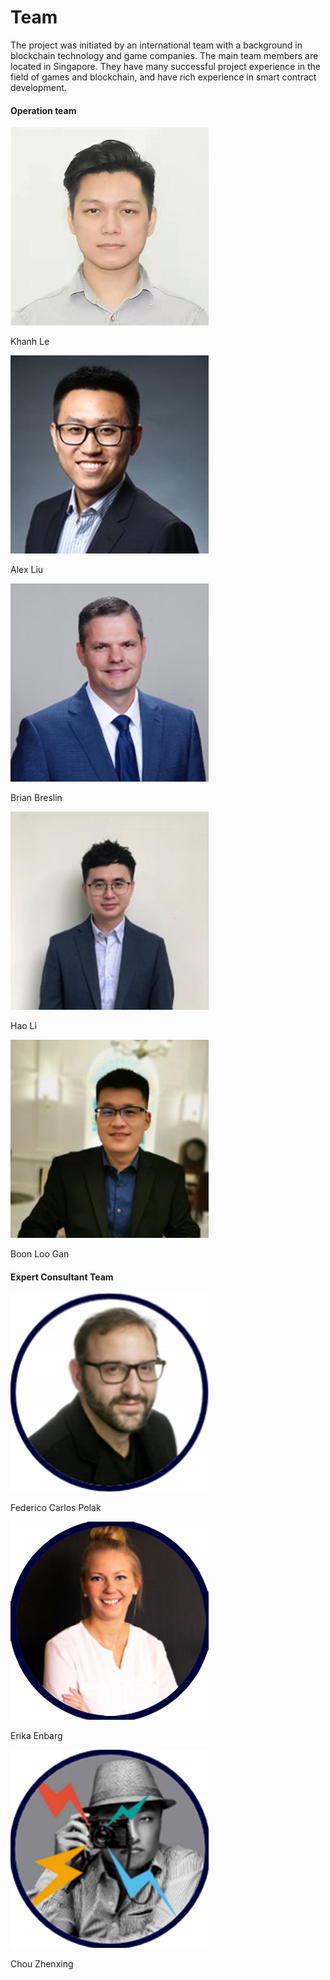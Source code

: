 # Team

The project was initiated by an international team with a background in blockchain technology and game companies. The main team members are located in Singapore. They have many successful project experience in the field of games and blockchain, and have rich experience in smart contract development.

#### Operation team

![](<../.gitbook/assets/Khanh Le.jpg>)

Khanh Le

![](<../.gitbook/assets/Alex Liu.jpg>)

Alex Liu

![](<../.gitbook/assets/Brian Breslin.jpg>)

Brian Breslin

![](<../.gitbook/assets/Hao Li.jpg>)

Hao Li

![](<../.gitbook/assets/Boon Loo Gan.jpg>)

Boon Loo Gan

#### Expert Consultant Team

![](<../.gitbook/assets/Federico Carlos Polak.jpg>)

Federico Carlos Polak

![](<../.gitbook/assets/Erika Enbarg.jpg>)

Erika Enbarg

![](<../.gitbook/assets/Chou Zhenxing.jpg>)

Chou Zhenxing
